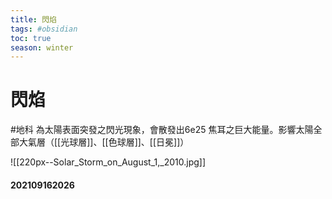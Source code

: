 ```yaml
---
title: 閃焰
tags: #obsidian 
toc: true
season: winter
---
```

# 閃焰
#地科
為太陽表面突發之閃光現象，會散發出6e25 焦耳之巨大能量。影響太陽全部大氣層（[[光球層]]、[[色球層]]、[[日冕]]）

![[220px--Solar_Storm_on_August_1,_2010.jpg]]


#### 202109162026